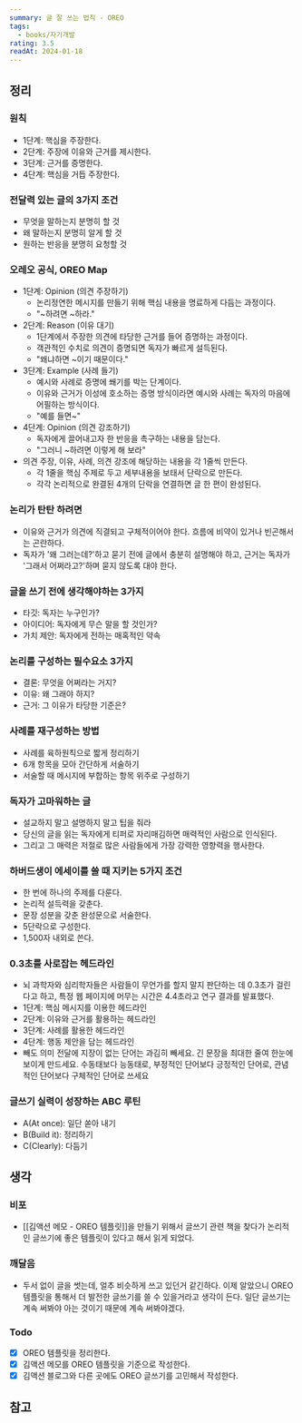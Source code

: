 ```yaml
---
summary: 글 잘 쓰는 법칙 - OREO
tags:
  - books/자기개발
rating: 3.5
readAt: 2024-01-18
---
```

## 정리
### 원칙
- 1단계: 핵심을 주장한다.
- 2단계: 주장에 이유와 근거를 제시한다.
- 3단계: 근거를 증명한다.
- 4단계: 핵심을 거듭 주장한다.
### 전달력 있는 글의 3가지 조건
- 무엇을 말하는지 분명히 할 것
- 왜 말하는지 분명히 알게 할 것
- 원하는 반응을 분명히 요청할 것
### 오레오 공식, OREO Map
- 1단계: Opinion (의견 주장하기)
	- 논리정연한 메시지를 만들기 위해 핵심 내용을 명료하게 다듬는 과정이다.
	- "~하려면 ~하라."
- 2단계: Reason (이유 대기)
	- 1단계에서 주장한 의견에 타당한 근거를 들어 증명하는 과정이다.
	- 객관적인 수치로 의견이 증명되면 독자가 빠르게 설득된다.
	- "왜냐하면 ~이기 때문이다."
- 3단계: Example (사례 들기)
	- 예시와 사례로 증명에 쐐기를 박는 단계이다.
	- 이유와 근거가 이성에 호소하는 증명 방식이라면 예시와 사례는 독자의 마음에 어필하는 방식이다.
	- "예를 들면~"
- 4단계: Opinion (의견 강조하기)
	- 독자에게 끌어내고자 한 반응을 촉구하는 내용을 담는다.
	- "그러니 ~하려면 이렇게 해 보라"
-  의견 주장, 이유, 사례, 의견 강조에 해당하는 내용을 각 1줄씩 만든다.
	 - 각 1줄을 핵심 주제로 두고 세부내용을 보태서 단락으로 만든다.
	 - 각각 논리적으로 완결된 4개의 단락을 연결하면 글 한 편이 완성된다.
### 논리가 탄탄 하려면
- 이유와 근거가 의견에 직결되고 구체적이어야 한다. 흐름에 비약이 있거나 빈곤해서는 곤란하다.
- 독자가 '왜 그러는데?'하고 묻기 전에 글에서 충분히 설명해야 하고, 근거는 독자가 '그래서 어쩌라고?'하며 묻지 않도록 대야 한다.
### 글을 쓰기 전에 생각해야하는 3가지
- 타깃: 독자는 누구인가?
- 아이디어: 독자에게 무슨 말을 할 것인가?
- 가치 제안: 독자에게 전하는 매혹적인 약속
### 논리를 구성하는 필수요소 3가지
- 결론: 무엇을 어쩌라는 거지?
- 이유: 왜 그래야 하지?
- 근거: 그 이유가 타당한 기준은?
### 사례를 재구성하는 방법
- 사례를 육하원칙으로 짧게 정리하기
- 6개 항목을 모아 간단하게 서술하기
- 서술할 때 메시지에 부합하는 항목 위주로 구성하기
### 독자가 고마워하는 글
- 설교하지 말고 설명하지 말고 팁을 줘라
- 당신의 글을 읽는 독자에게 티퍼로 자리매김하면 매력적인 사람으로 인식된다.
- 그리고 그 매력은 저절로 많은 사람들에게 가장 강력한 영향력을 행사한다.
### 하버드생이 에세이를 쓸 때 지키는 5가지 조건
- 한 번에 하나의 주제를 다룬다.
- 논리적 설득력을 갖춘다.
- 문장 성분을 갖춘 완성문으로 서술한다.
- 5단락으로 구성한다.
- 1,500자 내외로 쓴다.
### 0.3초를 사로잡는 헤드라인
- 뇌 과학자와 심리학자들은 사람들이 무언가를 할지 말지 판단하는 데 0.3초가 걸린다고 하고, 특정 웹 페이지에 머무는 시간은 4.4초라고 연구 결과를 발표했다.
- 1단계: 핵심 메시지를 이용한 헤드라인
- 2단계: 이유와 근거를 활용하는 헤드라인
- 3단계: 사례를 활용한 헤드라인
- 4단계: 행동 제안을 담는 헤드라인
- 빼도 의미 전달에 지장이 없는 단어는 과김히 빼세요. 긴 문장을 최대한 줄여 한눈에 보이게 만드세요. 수동태보다 능동태로, 부정적인 단어보다 긍정적인 단어로, 관념적인 단어보다 구체적인 단어로 쓰세요
### 글쓰기 실력이 성장하는 ABC 루틴
- A(At once): 일단 쏟아 내기
- B(Build it): 정리하기
- C(Clearly): 다듬기
## 생각
### 비포
- [[김액션 메모 - OREO 템플릿]]을 만들기 위해서 글쓰기 관련 책을 찾다가 논리적인 글쓰기에 좋은 템플릿이 있다고 해서 읽게 되었다.
### 깨달음
- 두서 없이 글을 썻는데, 얼추 비슷하게 쓰고 있던거 같긴하다. 이제 알았으니 OREO 템플릿을 통해서 더 발전한 글쓰기를 쓸 수 있을거라고 생각이 든다. 일단 글쓰기는 계속 써봐야 아는 것이기 때문에 계속 써봐야겠다.
### Todo
- [x] OREO 템플릿을 정리한다.
- [x] 김액션 메모를 OREO 템플릿을 기준으로 작성한다.
- [x] 김액션 블로그와 다른 곳에도 OREO 글쓰기를 고민해서 작성한다.

## 참고

